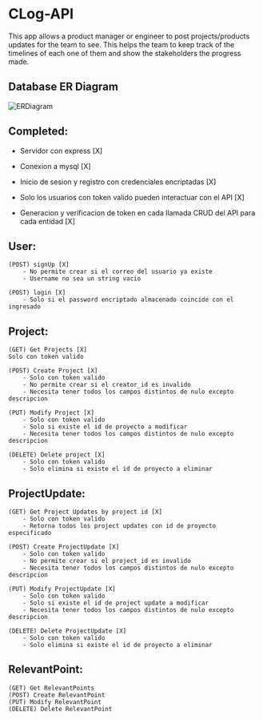 # CLog-API
 This app allows a product manager or engineer to post projects/products updates for the team to see. This helps the team to keep track of the timelines of each one of them and show the stakeholders the progress made.

## Database ER Diagram
![ERDiagram](https://user-images.githubusercontent.com/57503818/208507908-a2ee16c1-f1e2-46e7-9655-c9bda822d850.png)

## Completed:

- Servidor con express [X]

- Conexion a mysql [X]

- Inicio de sesion y registro con credenciales encriptadas [X]

- Solo los usuarios con token valido pueden interactuar con el API [X]

- Generacion y verificacion de token en cada llamada CRUD del API para cada entidad [X]


## User:
	(POST) signUp [X]
	    - No permite crear si el correo del usuario ya existe 
	    - Username no sea un string vacio

	(POST) login [X]
	    - Solo si el password encriptado almacenado coincide con el ingresado
	
## Project:
	(GET) Get Projects [X] 
	Solo con token valido

	(POST) Create Project [X] 
	    - Solo con token valido
	    - No permite crear si el creator_id es invalido
	    - Necesita tener todos los campos distintos de nulo excepto descripcion 

	(PUT) Modify Project [X] 
	    - Solo con token valido
	    - Solo si existe el id de proyecto a modificar
	    - Necesita tener todos los campos distintos de nulo excepto descripcion 

	(DELETE) Delete project [X] 
	    - Solo con token valido
	    - Solo elimina si existe el id de proyecto a eliminar

## ProjectUpdate:
	(GET) Get Project Updates by project id [X] 
        - Solo con token valido
	    - Retorna todos los project updates con id de proyecto especificado

	(POST) Create ProjectUpdate [X] 
	    - Solo con token valido
	    - No permite crear si el project_id es invalido
	    - Necesita tener todos los campos distintos de nulo excepto descripcion

	(PUT) Modify ProjectUpdate [X]
	    - Solo con token valido
	    - Solo si existe el id de project update a modificar
	    - Necesita tener todos los campos distintos de nulo excepto descripcion 	

	(DELETE) Delete ProjectUpdate [X] 
	    - Solo con token valido
	    - Solo elimina si existe el id de proyecto a eliminar

## RelevantPoint:
	(GET) Get RelevantPoints
	(POST) Create RelevantPoint
	(PUT) Modify RelevantPoint
	(DELETE) Delete RelevantPoint
